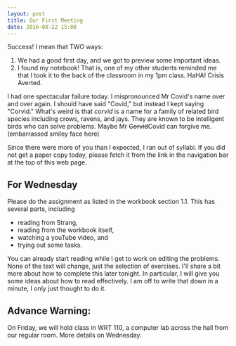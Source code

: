 ```yaml
---
layout: post
title: Our First Meeting
date: 2016-08-22 15:00
---
```


Success! I mean that TWO ways:

1. We had a good first day, and we got to preview some important ideas.
2. I found my notebook! That is, one of my other students reminded me that
I took it to the back of the classroom in my 1pm class. HaHA! Crisis Averted.

I had one spectacular failure today. I mispronounced Mr Covid's name over and over
again. I should have said "Covid," but instead I kept saying "Corvid." What's weird
is that _corvid_ is a name for a family of related bird species including crows,
ravens, and jays. They are known to be intelligent birds who can solve problems.
Maybe Mr <strike>Corvid</strike>Covid can forgive me. (embarrassed smiley face here)

Since there were more of you than I expected, I ran out of syllabi. If you did
not get a paper copy today, please fetch it from the link in the navigation bar
at the top of this web page.

## For Wednesday

Please do the assignment as listed in the workbook section 1.1. This has several
parts, including

  * reading from Strang,
  * reading from the workbook itself,
  * watching a youTube video, and
  * trying out some tasks.

You can already start reading while I get to work on editing the problems. None
of the text will change, just the selection of exercises. I'll share a bit more
about how to complete this later tonight. In particular, I will give you some
ideas about how to read effectively. I am off to write that down in a minute,
I only just thought to do it.

## Advance Warning:

On Friday, we will hold class in WRT 110, a computer lab across the hall from our
regular room. More details on Wednesday.
